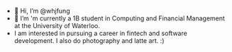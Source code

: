- 👋 Hi, I’m @whjfung
- 👀 I’m 'm currently a 1B student in Computing and Financial Management at the University of Waterloo. 
- I am interested in pursuing a career in fintech and software development. I also do photography and latte art. :)
